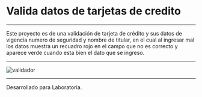 # Valida datos de tarjetas de credito


---

Este proyecto es de una validación de tarjeta de crédito y sus datos de vigencia numero de seguridad y nombre de titular, en el cual al ingresar mal los datos muestra un recuadro rojo en el campo que no es correcto y aparece verde cuando esta bien el dato que se ingreso.

---
![validador](https://user-images.githubusercontent.com/32883910/38827841-d246056a-4179-11e8-96ec-6fe51e6a7bf0.png)

---
Desarrollado para Laboratoria.
